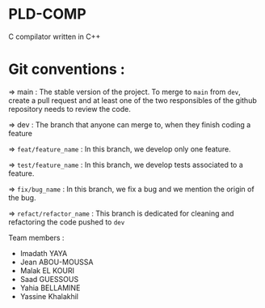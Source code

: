 # PLD-COMP

C compilator written in C++

# Git conventions :

⇒ main : The stable version of the project. To merge to `main` from `dev`, create a pull request and at least one of the two responsibles of the github repository needs to review the code.

⇒ dev : The branch that anyone can merge to, when they finish coding a feature

⇒ `feat/feature_name` : In this branch, we develop only one feature.

⇒ `test/feature_name` : In this branch, we develop tests associated to a feature.

⇒ `fix/bug_name` : In this branch, we fix a bug and we mention the origin of the bug.

⇒ `refact/refactor_name` : This branch is dedicated for cleaning and refactoring the code pushed to `dev`

Team members :

- Imadath YAYA
- Jean ABOU-MOUSSA
- Malak EL KOURI
- Saad GUESSOUS
- Yahia BELLAMINE
- Yassine Khalakhil

